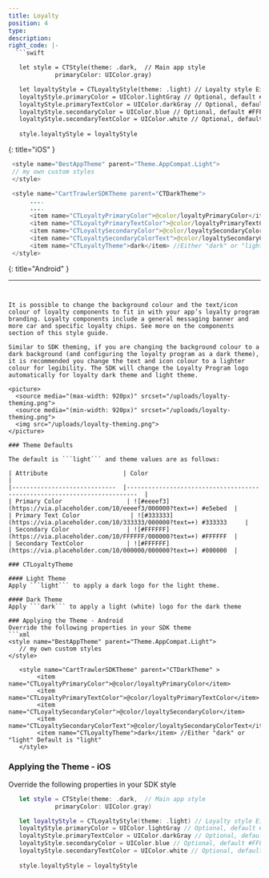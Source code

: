 ```yaml
---
title: Loyalty
position: 4
type:
description:
right_code: |-
  ```swift

   let style = CTStyle(theme: .dark,  // Main app style
             primaryColor: UIColor.gray)

   let loyaltyStyle = CTLoyaltyStyle(theme: .light) // Loyalty style Either .dark or .light. Default is .light
   loyaltyStyle.primaryColor = UIColor.lightGray // Optional, default #e5ebed
   loyaltyStyle.primaryTextColor = UIColor.darkGray // Optional, default #333333
   loyaltyStyle.secondaryColor = UIColor.blue // Optional, default #FFFFFF
   loyaltyStyle.secondaryTextColor = UIColor.white // Optional, default #000000
   
   style.loyaltyStyle = loyaltyStyle

  ```  
  {: title="iOS" }
  
  ~~~java
   <style name="BestAppTheme" parent="Theme.AppCompat.Light">
   // my own custom styles
   </style>

   <style name="CartTrawlerSDKTheme parent="CTDarkTheme">
        ....
        .... 
        <item name="CTLoyaltyPrimaryColor">@color/loyaltyPrimaryColor</item>
        <item name="CTLoyaltyPrimaryTextColor">@color/loyaltyPrimaryTextColor</item>
        <item name="CTLoyaltySecondaryColor">@color/loyaltySecondaryColor</item>
        <item name="CTLoyaltySecondaryColorText">@color/loyaltySecondaryColorText</item>
        <item name="CTLoyaltyTheme">dark</item> //Either "dark" or "light" Default is "light"
   </style>
  ~~~
  {: title="Android" }
  
---
```


It is possible to change the background colour and the text/icon colour of loyalty components to fit in with your app’s loyalty program branding. Loyalty components include a general messaging banner and more car and specific loyalty chips. See more on the components section of this style guide.

Similar to SDK theming, if you are changing the background colour to a dark background (and configuring the loyalty program as a dark theme), it is recommended you change the text and icon colour to a lighter colour for legibility. The SDK will change the Loyalty Program logo automatically for loyalty dark theme and light theme.

<picture>
  <source media="(max-width: 920px)" srcset="/uploads/loyalty-theming.png">
  <source media="(min-width: 920px)" srcset="/uploads/loyalty-theming.png">
  <img src="/uploads/loyalty-theming.png">
</picture>

### Theme Defaults

The default is ```light``` and theme values are as follows:

| Attribute                   	| Color                                                                   	|
|-----------------------------	|-------------------------------------------------------------------------	|
| Primary Color       	         | ![#eeeef3](https://via.placeholder.com/10/eeeef3/000000?text=+) #e5ebed 	|
| Primary Text Color    	      | ![#333333](https://via.placeholder.com/10/333333/000000?text=+) #333333 	|
| Secondary Color     	         | ![#FFFFFF](https://via.placeholder.com/10/FFFFFF/000000?text=+) #FFFFFF 	|
| Secondary TextColor 	         | ![#FFFFFF](https://via.placeholder.com/10/000000/000000?text=+) #000000 	|

### CTLoyaltyTheme

#### Light Theme
Apply ```light``` to apply a dark logo for the light theme.

#### Dark Theme
Apply ```dark``` to apply a light (white) logo for the dark theme

### Applying the Theme - Android
Override the following properties in your SDK theme
```xml
<style name="BestAppTheme" parent="Theme.AppCompat.Light">
   // my own custom styles
</style>

   <style name="CartTrawlerSDKTheme" parent="CTDarkTheme" >
        <item name="CTLoyaltyPrimaryColor">@color/loyaltyPrimaryColor</item>
        <item name="CTLoyaltyPrimaryTextColor">@color/loyaltyPrimaryTextColor</item>
        <item name="CTLoyaltySecondaryColor">@color/loyaltySecondaryColor</item>
        <item name="CTLoyaltySecondaryColorText">@color/loyaltySecondaryColorText</item>
        <item name="CTLoyaltyTheme">dark</item> //Either "dark" or "light" Default is "light"
   </style>
```   

### Applying the Theme - iOS
Override the following properties in your SDK style
```swift
   let style = CTStyle(theme: .dark,  // Main app style
             primaryColor: UIColor.gray)

   let loyaltyStyle = CTLoyaltyStyle(theme: .light) // Loyalty style Either .dark or .light. Default is .light
   loyaltyStyle.primaryColor = UIColor.lightGray // Optional, default #e5ebed
   loyaltyStyle.primaryTextColor = UIColor.darkGray // Optional, default #333333
   loyaltyStyle.secondaryColor = UIColor.blue // Optional, default #FFFFFF
   loyaltyStyle.secondaryTextColor = UIColor.white // Optional, default #000000
   
   style.loyaltyStyle = loyaltyStyle
```   

